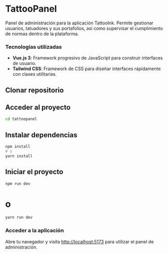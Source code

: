 # TattooPanel

Panel de administración para la aplicación TattooInk. Permite gestionar usuarios, tatuadores y sus portafolios, así como supervisar el cumplimiento de normas dentro de la plataforma.  

### Tecnologías utilizadas  
- **Vue.js 3**: Framework progresivo de JavaScript para construir interfaces de usuario.  
- **Tailwind CSS**: Framework de CSS para diseñar interfaces rápidamente con clases utilitarias.  

## Clonar repositorio  

## Acceder al proyecto  
```bash
cd tattoopanel
```

## Instalar dependencias  
```bash
npm install
# o
yarn install
```

## Iniciar el proyecto  
```bash
npm run dev
```
# o
```bash
yarn run dev
```

### Acceder a la aplicación  
Abre tu navegador y visita [http://localhost:5173](http://localhost:5173) para utilizar el panel de administración.  
